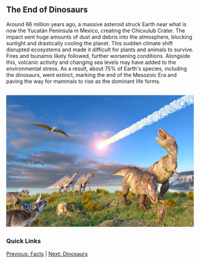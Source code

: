 ## The End of Dinosaurs

Around 66 million years ago, a massive asteroid struck Earth near what is now the Yucatán Peninsula in Mexico, creating the Chicxulub Crater. The impact sent huge amounts of dust and debris into the atmosphere, blocking sunlight and drastically cooling the planet. This sudden climate shift disrupted ecosystems and made it difficult for plants and animals to survive. Fires and tsunamis likely followed, further worsening conditions. Alongside this, volcanic activity and changing sea levels may have added to the environmental stress. As a result, about 75% of Earth's species, including the dinosaurs, went extinct, marking the end of the Mesozoic Era and paving the way for mammals to rise as the dominant life forms.

![Alt Text](GettyImages-724237133-d6e944a.jpg)
---
### Quick Links 
[Previous: Facts](facts.md) | [Next: Dinosaurs](dinosaurs.md)
